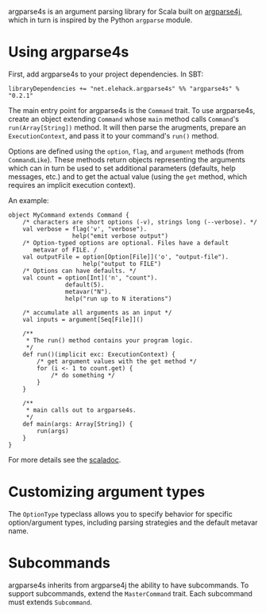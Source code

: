 argparse4s is an argument parsing library for Scala built on
[argparse4j][], which in turn is inspired by the Python `argparse`
module.

[argparse4j]: http://argparse4j.sourceforge.net

# Using argparse4s

First, add argparse4s to your project dependencies. In SBT:

    libraryDependencies += "net.elehack.argparse4s" %% "argparse4s" % "0.2.1"

The main entry point for argparse4s is the `Command` trait. To use argparse4s,
create an object extending `Command` whose `main` method calls `Command`'s
`run(Array[String])` method. It will then parse the arugments, prepare an
`ExecutionContext`, and pass it to your command's `run()` method.

Options are defined using the `option`, `flag`, and `argument` methods (from
`CommandLike`). These methods return objects representing the arguments which
can in turn be used to set additional parameters (defaults, help messages,
etc.) and to get the actual value (using the `get` method, which requires an
implicit execution context).

An example:

    object MyCommand extends Command {
        /* characters are short options (-v), strings long (--verbose). */
        val verbose = flag('v', "verbose").
                      help("emit verbose output")
        /* Option-typed options are optional. Files have a default
           metavar of FILE. /
        val outputFile = option[Option[File]]('o', "output-file").
                         help("output to FILE")
        /* Options can have defaults. */
        val count = option[Int]('n', "count").
                    default(5).
                    metavar("N").
                    help("run up to N iterations")

        /* accumulate all arguments as an input */
        val inputs = argument[Seq[File]]()

        /**
         * The run() method contains your program logic.
         */
        def run()(implicit exc: ExecutionContext) {
            /* get argument values with the get method */
            for (i <- 1 to count.get) {
                /* do something */
            }
        }

        /**
         * main calls out to argparse4s.
         */
        def main(args: Array[String]) {
            run(args)
        }
    }

For more details see the [scaladoc][].

[scaladoc]: http://elehack.net/projects/argparse4s/scaladoc/

# Customizing argument types

The `OptionType` typeclass allows you to specify behavior for specific
option/argument types, including parsing strategies and the default metavar
name.

# Subcommands

argparse4s inherits from argparse4j the ability to have subcommands. To
support subcommands, extend the `MasterCommand` trait. Each subcommand must
extends `Subcommand`.
